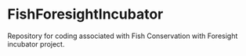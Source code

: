 # FishForesightIncubator
Repository for coding associated with Fish Conservation with Foresight incubator project.
